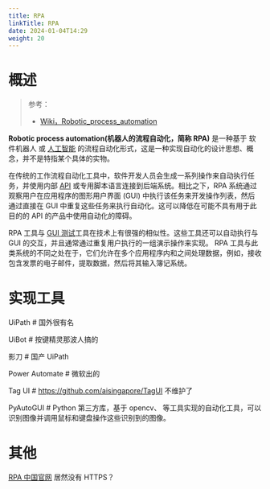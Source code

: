 ```yaml
---
title: RPA
linkTitle: RPA
date: 2024-01-04T14:29
weight: 20
---
```


# 概述

> 参考：
>
> - [Wiki，Robotic_process_automation](https://en.wikipedia.org/wiki/Robotic_process_automation)

**Robotic process automation(机器人的流程自动化，简称 RPA)** 是一种基于 软件机器人 或 [人工智能](/docs/12.AI/12.AI.md) 的流程自动化形式，这是一种实现自动化的设计思想、概念，并不是特指某个具体的实物。

在传统的工作流程自动化工具中，软件开发人员会生成一系列操作来自动执行任务，并使用内部 [API](/docs/2.编程/API/API.md) 或专用脚本语言连接到后端系统。相比之下，RPA 系统通过观察用户在应用程序的图形用户界面 (GUI) 中执行该任务来开发操作列表，然后通过直接在 GUI 中重复这些任务来执行自动化。这可以降低在可能不具有用于此目的的 API 的产品中使用自动化的障碍。

RPA 工具与 [GUI 测试](https://en.wikipedia.org/wiki/Graphical_user_interface_testing)工具在技术上有很强的相似性。这些工具还可以自动执行与 GUI 的交互，并且通常通过重复用户执行的一组演示操作来实现。 RPA 工具与此类系统的不同之处在于，它们允许在多个应用程序内和之间处理数据，例如，接收包含发票的电子邮件，提取数据，然后将其输入簿记系统。

# 实现工具

UiPath # 国外很有名

UiBot # 按键精灵那波人搞的

影刀 # 国产 UiPath

Power Automate # 微软出的

Tag UI # https://github.com/aisingapore/TagUI 不维护了

PyAutoGUI # Python 第三方库，基于 opencv、 等工具实现的自动化工具，可以识别图像并调用鼠标和键盘操作这些识别到的图像。

# 其他

[RPA 中国官网](http://www.rpa-cn.com/) 居然没有 HTTPS？
